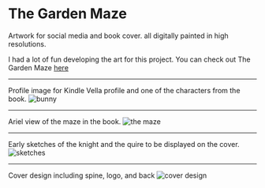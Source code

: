 # The Garden Maze

Artwork for social media and book cover. all digitally painted in high resolutions. 

I had a lot of fun developing the art for this project. You can check out The Garden Maze [here](https://www.amazon.com/Garden-Maze-Isaac-Anderson/dp/B0BCNX8TN6)

---
Profile image for Kindle Vella profile and one of the characters from the book.
![bunny](/img/port/bunny.jpg)

---
Ariel view of the maze in the book.
![the maze](/img/port/maze.jpg)

---
Early sketches of the knight and the quire to be displayed on the cover.
![sketches](/img/port/coversketches.png)

---
Cover design including spine, logo, and back
![cover design](/img/port/gmcover.jpg)
